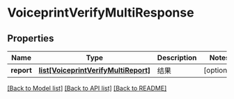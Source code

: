 # VoiceprintVerifyMultiResponse

## Properties
Name | Type | Description | Notes
------------ | ------------- | ------------- | -------------
**report** | [**list[VoiceprintVerifyMultiReport]**](VoiceprintVerifyMultiReport.md) | 结果 | [optional] 

[[Back to Model list]](../README.md#documentation-for-models) [[Back to API list]](../README.md#documentation-for-api-endpoints) [[Back to README]](../README.md)


